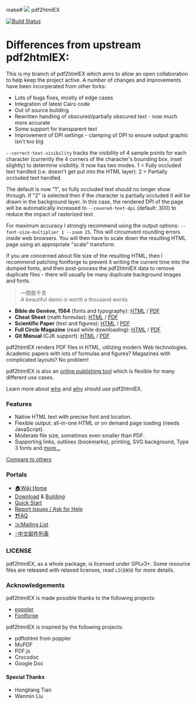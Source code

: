 make# ![](https://pdf2htmlEX.github.io/pdf2htmlEX/images/pdf2htmlEX-64x64.png) pdf2htmlEX 

[![Build Status](https://travis-ci.org/pdf2htmlEX/pdf2htmlEX.svg?branch=master)](https://travis-ci.org/pdf2htmlEX/pdf2htmlEX)

# Differences from upstream pdf2htmlEX:

This is my branch of pdf2htmlEX which aims to allow an open collaboration to help keep the project active. A number of changes and improvements have been incorperated from other forks:

* Lots of bugs fixes, mostly of edge cases
* Integration of latest Cairo code
* Out of source building
* Rewritten handling of obscured/partially obscured text - now much more accurate
* Some support for transparent text
* Improvement of DPI settings - clamping of DPI to ensure output graphic isn't too big

`--correct-text-visibility` tracks the visibility of 4 sample points for each character (currently the 4 corners of the character's bounding box, inset slightly) to determine visibility.
It now has two modes. 1 = Fully occluded text handled (i.e. doesn't get put into the HTML layer). 2 = Partially occluded text handled.

The default is now "1", so fully occluded text should no longer show through. If "2" is selected then if the character is partially occluded it will be drawn in the background layer. In this case, the rendered DPI of the page will be automatically increased to `--covered-text-dpi` (default: 300) to reduce the impact of rasterized text.

For maximum accuracy I strongly recommend using the output options: `--font-size-multiplier 1 --zoom 25`. This will circumvent rounding errors inside web browsers. You will then have to scale down the resulting HTML page using an appropriate "scale" transform.

If you are concerned about file size of the resulting HTML, then I recommend patching fontforge to prevent it writing the current time into the dumped fonts, and then post-process the pdf2htmlEX data to remove duplicate files - there will usually be many duplicate background images and fonts.


>一图胜千言<br>A beautiful demo is worth a thousand words

- **Bible de Genève, 1564** (fonts and typography): [HTML](https://pdf2htmlEX.github.io/pdf2htmlEX/demo/geneve.html) / [PDF](https://github.com/raphink/geneve_1564/releases/download/2015-07-08_01/geneve_1564.pdf)
- **Cheat Sheet** (math formulas): [HTML](https://pdf2htmlEX.github.io/pdf2htmlEX/demo/cheat.html) / [PDF](http://www.tug.org/texshowcase/cheat.pdf)
- **Scientific Paper** (text and figures): [HTML](https://pdf2htmlEX.github.io/pdf2htmlEX/demo/demo.html) / [PDF](http://citeseerx.ist.psu.edu/viewdoc/download?doi=10.1.1.148.349&rep=rep1&type=pdf)
- **Full Circle Magazine** (read while downloading): [HTML](https://pdf2htmlEX.github.io/pdf2htmlEX/demo/issue65_en.html) / [PDF](http://dl.fullcirclemagazine.org/issue65_en.pdf)
- **Git Manual** (CJK support): [HTML](https://pdf2htmlEX.github.io/pdf2htmlEX/demo/chn.html) / [PDF](http://files.cnblogs.com/phphuaibei/git%E6%90%AD%E5%BB%BA.pdf)

pdf2htmlEX renders PDF files in HTML, utilizing modern Web technologies.
Academic papers with lots of formulas and figures? Magazines with complicated layouts? No problem!

pdf2htmlEX is also an [online publishing tool](https://pdf2htmlEX.github.io/pdf2htmlEX/doc/tb108wang.html) which is flexible for many different use cases. 

Learn more about [who](https://github.com/pdf2htmlEX/pdf2htmlEX/wiki/Use-Cases) and [why](https://github.com/pdf2htmlEX/pdf2htmlEX/wiki/Introduction) should use pdf2htmlEX.

### Features

* Native HTML text with precise font and location.
* Flexible output: all-in-one HTML or on demand page loading (needs JavaScript).
* Moderate file size, sometimes even smaller than PDF.
* Supporting links, outlines (bookmarks), printing, SVG background, Type 3 fonts and [more...](https://github.com/pdf2htmlEX/pdf2htmlEX/wiki/Feature-List)

[Compare to others](https://github.com/pdf2htmlEX/pdf2htmlEX/wiki/Comparison)

### Portals

 * [:house:Wiki Home](https://github.com/pdf2htmlEX/pdf2htmlEX/wiki)
 * [Download](https://github.com/pdf2htmlEX/pdf2htmlEX/wiki/Download) & [Building](https://github.com/pdf2htmlEX/pdf2htmlEX/wiki/Building)
 * [Quick Start](https://github.com/pdf2htmlEX/pdf2htmlEX/wiki/Quick-Start)
 * [Report Issues / Ask for Help](https://github.com/pdf2htmlEX/pdf2htmlEX/blob/master/CONTRIBUTING.md#guidance)
 * [:question:FAQ](https://github.com/pdf2htmlEX/pdf2htmlEX/wiki/FAQ)
 * [:envelope:Mailing List](https://groups.google.com/forum/#!forum/pdf2htmlex)
 * [:mahjong:中文邮件列表](https://groups.google.com/forum/#!forum/pdf2htmlex-cn)

### LICENSE

pdf2htmlEX, as a whole package, is licensed under GPLv3+.
Some resource files are released with relaxed licenses, read `LICENSE` for more details.

### Acknowledgements

pdf2htmlEX is made possible thanks to the following projects:

* [poppler](http://poppler.freedesktop.org/)
* [Fontforge](http://fontforge.org/)

pdf2htmlEX is inspired by the following projects:

* pdftohtml from poppler 
* MuPDF
* PDF.js
* Crocodoc
* Google Doc

#### Special Thanks

* Hongliang Tian
* Wanmin Liu 
